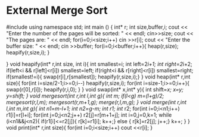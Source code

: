 # External Merge Sort
#include<iostream>
using namespace std;
int main () {
	int* r;
	int size,buffer,i;
	cout << "Enter the number of the pages will be sorted: " << endl;
    cin>>size;
    cout << "The pages are: " << endl;
	for(i=0;i<size;i++)
	cin >>r[i];
	cout << "Enter the buffer size: " << endl;
	cin >>buffer;
	for(i=0;i<buffer;i++){
		heap(r,size);
		heapify(r,size,i);
	}
	
	
}
void heapify(int* r,int size, int i){
	int smallest=i;
	int left=2*i+1;
	int right=2*i+2;
	if(left<i && r[left]<r[i])
	smallest=left;
	if(right<i && r[right]<r[i])
	smallest=right;
	if(smallest!=i){
	swap(r[i],r[smallest]);
	heapify(r,size,i);}
}
void heap(int* r,int size){
	for(int i=size/2-1;i>=0;i--)
	heapify(r,size,i);
	for(int i=size-1;i>=0;i++){
		swap(r[0],r[i]);
		heapify(r,i,0);
	}
}
void swap(int* x,int* y){
	int shift=*x;
	*x=*y;
	*y=shift;
}
void mergesort(int* r,int l,int g){
	int m;
	if(l<g)
	m=(l+g)/2;
	mergesort(r,l,m);
	mergesort(r,m+1,g);
	merge(r,l,m,g);
}
void merge(int* r,int l,int m,int g){
	int n1=m-l+1;
	int n2=g-m;
	int* r1;
	int* r2;
	for(int i=0;i<n1;i++)
	r1[i]=r[l+i];
	for(int j=0;j<n2;j++)
	r2[j]=r[m+1+j];
	int i=0,j=0,k=1;
	while (i<n1&&j<n2){
		if(r1[i]<=r2[j]){
		r[k]=r1[i];
		k++;}
		else {
		r[k]=r2[j];
		j++;}
		k++;
	}
}
void print(int* r,int size){
	for(int i=0;i<size;i++)
	cout <<r[i];
}
